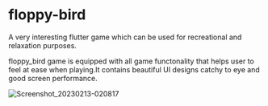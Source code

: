 # floppy-bird
A very interesting flutter game which can be used for recreational and relaxation purposes.  

floppy_bird game is equipped with all game functonality that helps user to feel at ease when playing.It contains beautiful UI designs catchy to eye and good screen performance.

![Screenshot_20230213-020817](https://user-images.githubusercontent.com/115473304/218350140-3ccdbe9d-3c96-4665-a00d-9ef5fca537b7.png)
